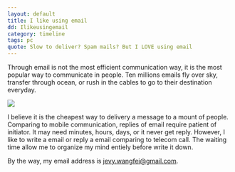 ```yaml
---
layout: default
title: I like using email
dd: Ilikeusingemail
category: timeline
tags: pc
quote: Slow to deliver? Spam mails? But I LOVE using email
---
```


Through email is not the most efficient communication way, it is the most popular way to communicate in people.  Ten millions emails fly over sky, transfer through ocean, or rush in the cables to go to their destination everyday.

<img src="http://i.kinja-img.com/gawker-media/image/upload/t_original/1293058386526163783.jpg"/>

I believe it is the  cheapest way to delivery a message to a mount of people. Comparing to mobile communication, replies of email require patient of initiator. It may need minutes, hours, days, or it never get reply. However, I like  to write a email or reply a email comparing to telecom call. The waiting time allow me to organize my mind entiely before write it down. <br/>

By the way, my email address is jevy.wangfei@gmail.com.
